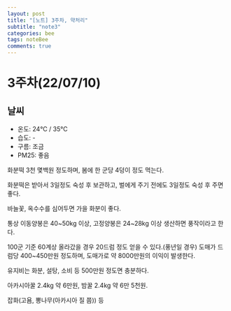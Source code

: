 ```yaml
---
layout: post
title: "[노트] 3주차, 약처리"
subtitle: "note3"
categories: bee
tags: noteBee
comments: true
---
```


# 3주차(22/07/10)

## 날씨
* 온도: 24℃ / 35℃
* 습도: -
* 구름: 조금
* PM25: 좋음

화분떡 3천 몇백원 정도하며, 봄에 한 군당 4덩이 정도 먹는다.

화분떡은 받아서 3일정도 숙성 후 보관하고, 벌에게 주기 전에도 3일정도 숙성 후 주면 좋다.

바늘꽃, 옥수수를 심어두면 가을 화분이 좋다.

통상 이동양봉은 40~50kg 이상, 고정양봉은 24~28kg 이상 생산하면 풍작이라고 한다.

100군 기준 60계상 올라갔을 경우 20드럼 정도 얻을 수 있다.(풍년일 경우) 도매가 드럼당 400~450만원 정도하며, 도매가로 약 8000만원의 이익이 발생한다.

유지비는 화분, 설탕, 소비 등 500만원 정도면 충분하다.

아카시아꿀 2.4kg 약 6만원, 밤꿀 2.4kg 약 6만 5천원.

잡화(고욤, 뽕나무(아카시아 질 쯤)) 등